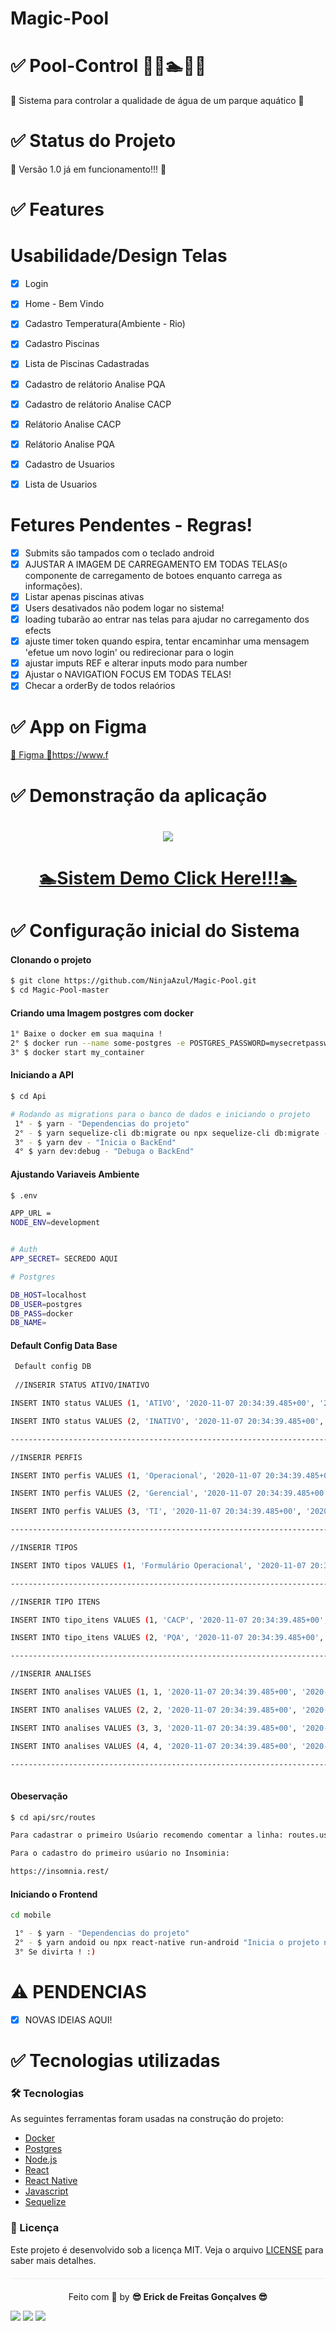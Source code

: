 # Magic-Pool


 # ✅ Pool-Control 🏊‍♀🏊🏊‍♂
 
   🚀 Sistema para controlar a qualidade de água de um parque aquático 🚀

# ✅ Status do Projeto


 🚀 Versão 1.0 já em funcionamento!!!  🚀



#  ✅ Features

# Usabilidade/Design Telas

- [x] Login
- [x] Home - Bem Vindo
- [x] Cadastro Temperatura(Ambiente - Rio)
- [x] Cadastro Piscinas
- [x] Lista de Piscinas Cadastradas
- [x] Cadastro de relátorio Analise PQA
- [x] Cadastro de relátorio Analise CACP
- [x] Relátorio Analise CACP
- [x] Relátorio Analise PQA
- [x] Cadastro de Usuarios
- [x] Lista de Usuarios


# Fetures Pendentes - Regras!


- [x]  Submits são tampados com o teclado android
- [x] AJUSTAR A IMAGEM DE CARREGAMENTO EM TODAS TELAS(o componente de carregamento de botoes enquanto carrega as informações).
- [x] Listar apenas piscinas ativas
- [x] Users desativados não podem logar no sistema!
- [x] loading tubarão ao entrar nas telas para ajudar no carregamento dos efects
- [x] ajuste timer token quando espira, tentar encaminhar uma mensagem 'efetue um novo login' ou redirecionar para o login
- [x] ajustar imputs REF e alterar inputs modo para number
- [x] Ajustar o NAVIGATION FOCUS EM TODAS TELAS!
- [x] Checar a orderBy de todos relaórios

# ✅ App on Figma

<a href="igma.com/file/oJNAybsPgrCFaAOxtkvhrX?embed_host=share&kind=&node-id=0%3A1&viewer=1">🧱 Figma 🧱</a>https://www.f

# ✅ Demonstração da aplicação

<h1 align="center">
  <img src=mobile/public/GitinputPadding.gif />
</h1>
<h1 align="center">
 <a href="https://www.linkedin.com/posts/erick-freitas-048064134_reactnative-activity-6769379522686070784-nbsA">🏊‍Sistem Demo Click Here!!!🏊‍</a>
</h1>


#  ✅ Configuração inicial do Sistema

#### Clonando o projeto
```sh
$ git clone https://github.com/NinjaAzul/Magic-Pool.git
$ cd Magic-Pool-master
```
#### Criando uma Imagem postgres com docker
```sh
1° Baixe o docker em sua maquina !
2° $ docker run --name some-postgres -e POSTGRES_PASSWORD=mysecretpassword -d postgres
3° $ docker start my_container
```
#### Iniciando a API
```sh
$ cd Api

# Rodando as migrations para o banco de dados e iniciando o projeto
 1° - $ yarn - "Dependencias do projeto"
 2° - $ yarn sequelize-cli db:migrate ou npx sequelize-cli db:migrate - "Cria uma migration no Postgres e cria as tabelas no banco"
 3° - $ yarn dev - "Inicia o BackEnd"
 4° $ yarn dev:debug - "Debuga o BackEnd"
```
#### Ajustando Variaveis Ambiente
```sh
$ .env

APP_URL =
NODE_ENV=development


# Auth
APP_SECRET= SECREDO AQUI  

# Postgres

DB_HOST=localhost
DB_USER=postgres
DB_PASS=docker
DB_NAME=
```

#### Default Config Data Base
```sh
 Default config DB
 
 //INSERIR STATUS ATIVO/INATIVO

INSERT INTO status VALUES (1, 'ATIVO', '2020-11-07 20:34:39.485+00', '2020-11-07 20:34:39.485+00', 1)

INSERT INTO status VALUES (2, 'INATIVO', '2020-11-07 20:34:39.485+00', '2020-11-07 20:34:39.485+00', 1)

----------------------------------------------------------------------------------------------------------------

//INSERIR PERFIS

INSERT INTO perfis VALUES (1, 'Operacional', '2020-11-07 20:34:39.485+00', '2020-11-07 20:34:39.485+00', 1)

INSERT INTO perfis VALUES (2, 'Gerencial', '2020-11-07 20:34:39.485+00', '2020-11-07 20:34:39.485+00', 1)

INSERT INTO perfis VALUES (3, 'TI', '2020-11-07 20:34:39.485+00', '2020-11-07 20:34:39.485+00', 1)

--------------------------------------------------------------------------------------------------------------------

//INSERIR TIPOS

INSERT INTO tipos VALUES (1, 'Formulário Operacional', '2020-11-07 20:34:39.485+00', '2020-11-07 20:34:39.485+00', 1)

--------------------------------------------------------------------------------------------------------------------

//INSERIR TIPO ITENS

INSERT INTO tipo_itens VALUES (1, 'CACP', '2020-11-07 20:34:39.485+00', '2020-11-07 20:34:39.485+00', 1, 1)

INSERT INTO tipo_itens VALUES (2, 'PQA', '2020-11-07 20:34:39.485+00', '2020-11-07 20:34:39.485+00', 1, 1)

-------------------------------------------------------------------------------------------------------------------

//INSERIR ANALISES

INSERT INTO analises VALUES (1, 1, '2020-11-07 20:34:39.485+00', '2020-11-07 20:34:39.485+00')

INSERT INTO analises VALUES (2, 2, '2020-11-07 20:34:39.485+00', '2020-11-07 20:34:39.485+00')

INSERT INTO analises VALUES (3, 3, '2020-11-07 20:34:39.485+00', '2020-11-07 20:34:39.485+00')

INSERT INTO analises VALUES (4, 4, '2020-11-07 20:34:39.485+00', '2020-11-07 20:34:39.485+00')

----------------------------------------------------------------------------------------------------------------
 
```
#### Obeservação
```sh
$ cd api/src/routes

Para cadastrar o primeiro Usúario recomendo comentar a linha: routes.use(authMiddlewares);

Para o cadastro do primeiro usúario no Insominia: 

https://insomnia.rest/

```

#### Iniciando o Frontend
```sh
cd mobile

 1° - $ yarn - "Dependencias do projeto"
 2° - $ yarn andoid ou npx react-native run-android "Inicia o projeto no emulador" OBS:"Emulador deve estar Ligado"
 3° Se divirta ! :)
```

# ⚠ PENDENCIAS
 
  - [x] NOVAS IDEIAS AQUI!

# ✅ Tecnologias utilizadas

### 🛠 Tecnologias

As seguintes ferramentas foram usadas na construção do projeto:

- [Docker](https://www.docker.com/get-started)
- [Postgres](https://www.postgresql.org/)
- [Node.js](https://nodejs.org/en/)
- [React](https://pt-br.reactjs.org/)
- [React Native](https://reactnative.dev/)
- [Javascript](https://www.javascript.com/)
- [Sequelize](https://sequelize.org/)

### :memo: Licença

Este projeto é desenvolvido sob a licença MIT. Veja o arquivo [LICENSE](LICENSE.md) para saber mais detalhes.

<p align="center" style="margin-top: 20px; border-top: 1px solid #eee; padding-top: 20px;">Feito com 💙 by <strong>  😎 Erick de Freitas Gonçalves 😎 </strong> </p>

<Div style{alingnItems: 'center'}> 
 <img src=https://img.shields.io/badge/Licence-Private-blue/> 
  <img src=https://img.shields.io/badge/App-version%201.0-blue/> 
   <img src=https://img.shields.io/badge/Plataform-Android-green/> 
</Div>


 

